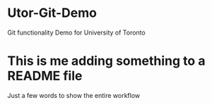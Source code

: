 # Utor-Git-Demo
Git functionality Demo for University of Toronto

# This is me adding something to a README file
Just a few words to show the entire workflow
